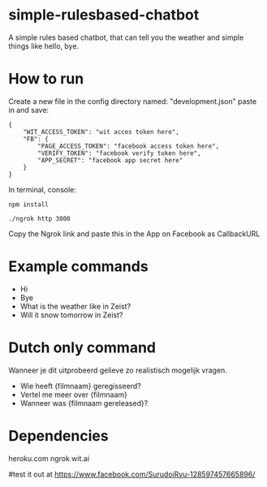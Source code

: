 # simple-rulesbased-chatbot

A simple rules based chatbot, that can tell you the weather and simple things like hello, bye.


# How to run

Create a new file in the config directory named: "development.json"
paste in and save:
```
{
	"WIT_ACCESS_TOKEN": "wit acces token here",
	"FB": {
		"PAGE_ACCESS_TOKEN": "facebook access token here",
		"VERIFY_TOKEN": "facebook verify token here",
		"APP_SECRET": "facebook app secret here"
	}
}
```

In terminal, console:
```
npm install

./ngrok http 3000
```

Copy the Ngrok link and paste this in the App on Facebook as CallbackURL

# Example commands

* Hi
* Bye
* What is the weather like in Zeist?
* Will it snow tomorrow in Zeist?

# Dutch only command
Wanneer je dit uitprobeerd gelieve zo realistisch mogelijk vragen.
* Wie heeft {filmnaam} geregisseerd?
* Vertel me meer over {filmnaam}
* Wanneer was {filmnaam gereleased}?

# Dependencies
heroku.com
ngrok
wit.ai

#test it out at https://www.facebook.com/SurudoiRyu-128597457665896/